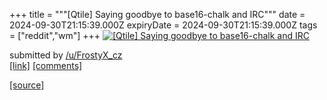 +++
title = """[Qtile] Saying goodbye to base16-chalk and IRC"""
date = 2024-09-30T21:15:39.000Z
expiryDate = 2024-09-30T21:15:39.000Z
tags = ["reddit","wm"]
+++
[![[Qtile] Saying goodbye to base16-chalk and IRC ](https://preview.redd.it/8cwvcwvti0sd1.png?width=640&crop=smart&auto=webp&s=f322774d89d7a6fee6fc59b4319c5a95241b08a0 "[Qtile] Saying goodbye to base16-chalk and IRC ")](https://www.reddit.com/r/unixporn/comments/1ft6v4h/qtile_saying_goodbye_to_base16chalk_and_irc/)

submitted by [/u/FrostyX\_cz](https://www.reddit.com/user/FrostyX_cz)  
[\[link\]](https://i.redd.it/8cwvcwvti0sd1.png) [\[comments\]](https://www.reddit.com/r/unixporn/comments/1ft6v4h/qtile_saying_goodbye_to_base16chalk_and_irc/)

[[source]](https://www.reddit.com/r/unixporn/comments/1ft6v4h/qtile_saying_goodbye_to_base16chalk_and_irc/)
